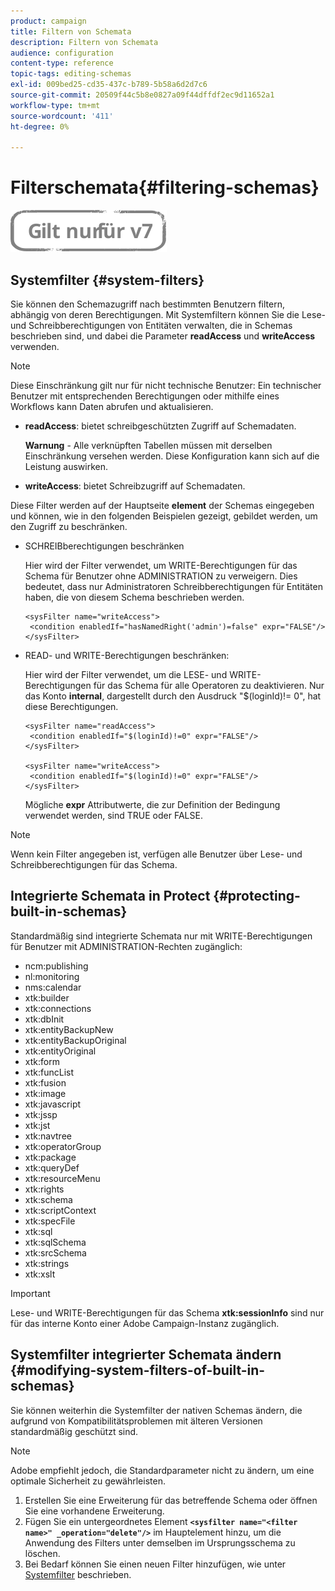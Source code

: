 ```yaml
---
product: campaign
title: Filtern von Schemata
description: Filtern von Schemata
audience: configuration
content-type: reference
topic-tags: editing-schemas
exl-id: 009bed25-cd35-437c-b789-5b58a6d2d7c6
source-git-commit: 20509f44c5b8e0827a09f44dffdf2ec9d11652a1
workflow-type: tm+mt
source-wordcount: '411'
ht-degree: 0%

---
```


# Filterschemata{#filtering-schemas}

![](../../assets/v7-only.svg)

## Systemfilter {#system-filters}

Sie können den Schemazugriff nach bestimmten Benutzern filtern, abhängig von deren Berechtigungen. Mit Systemfiltern können Sie die Lese- und Schreibberechtigungen von Entitäten verwalten, die in Schemas beschrieben sind, und dabei die Parameter **readAccess** und **writeAccess** verwenden.

>[!NOTE]
>
>Diese Einschränkung gilt nur für nicht technische Benutzer: Ein technischer Benutzer mit entsprechenden Berechtigungen oder mithilfe eines Workflows kann Daten abrufen und aktualisieren.

* **readAccess**: bietet schreibgeschützten Zugriff auf Schemadaten.

   **Warnung**  - Alle verknüpften Tabellen müssen mit derselben Einschränkung versehen werden. Diese Konfiguration kann sich auf die Leistung auswirken.

* **writeAccess**: bietet Schreibzugriff auf Schemadaten.

Diese Filter werden auf der Hauptseite **element** der Schemas eingegeben und können, wie in den folgenden Beispielen gezeigt, gebildet werden, um den Zugriff zu beschränken.

* SCHREIBberechtigungen beschränken

   Hier wird der Filter verwendet, um WRITE-Berechtigungen für das Schema für Benutzer ohne ADMINISTRATION zu verweigern. Dies bedeutet, dass nur Administratoren Schreibberechtigungen für Entitäten haben, die von diesem Schema beschrieben werden.

   ```
   <sysFilter name="writeAccess">      
    <condition enabledIf="hasNamedRight('admin')=false" expr="FALSE"/>    
   </sysFilter>
   ```

* READ- und WRITE-Berechtigungen beschränken:

   Hier wird der Filter verwendet, um die LESE- und WRITE-Berechtigungen für das Schema für alle Operatoren zu deaktivieren. Nur das Konto **internal**, dargestellt durch den Ausdruck &quot;$(loginId)!= 0&quot;, hat diese Berechtigungen.

   ```
   <sysFilter name="readAccess"> 
    <condition enabledIf="$(loginId)!=0" expr="FALSE"/>
   </sysFilter>
   
   <sysFilter name="writeAccess">  
    <condition enabledIf="$(loginId)!=0" expr="FALSE"/>
   </sysFilter>
   ```

   Mögliche **expr** Attributwerte, die zur Definition der Bedingung verwendet werden, sind TRUE oder FALSE.

>[!NOTE]
>
>Wenn kein Filter angegeben ist, verfügen alle Benutzer über Lese- und Schreibberechtigungen für das Schema.

## Integrierte Schemata in Protect {#protecting-built-in-schemas}

Standardmäßig sind integrierte Schemata nur mit WRITE-Berechtigungen für Benutzer mit ADMINISTRATION-Rechten zugänglich:

* ncm:publishing
* nl:monitoring
* nms:calendar
* xtk:builder
* xtk:connections
* xtk:dbInit
* xtk:entityBackupNew
* xtk:entityBackupOriginal
* xtk:entityOriginal
* xtk:form
* xtk:funcList
* xtk:fusion
* xtk:image
* xtk:javascript
* xtk:jssp
* xtk:jst
* xtk:navtree
* xtk:operatorGroup
* xtk:package
* xtk:queryDef
* xtk:resourceMenu
* xtk:rights
* xtk:schema
* xtk:scriptContext
* xtk:specFile
* xtk:sql
* xtk:sqlSchema
* xtk:srcSchema
* xtk:strings
* xtk:xslt

>[!IMPORTANT]
>
>Lese- und WRITE-Berechtigungen für das Schema **xtk:sessionInfo** sind nur für das interne Konto einer Adobe Campaign-Instanz zugänglich.

## Systemfilter integrierter Schemata ändern {#modifying-system-filters-of-built-in-schemas}

Sie können weiterhin die Systemfilter der nativen Schemas ändern, die aufgrund von Kompatibilitätsproblemen mit älteren Versionen standardmäßig geschützt sind.

>[!NOTE]
>
>Adobe empfiehlt jedoch, die Standardparameter nicht zu ändern, um eine optimale Sicherheit zu gewährleisten.

1. Erstellen Sie eine Erweiterung für das betreffende Schema oder öffnen Sie eine vorhandene Erweiterung.
1. Fügen Sie ein untergeordnetes Element **`<sysfilter name="<filter name>" _operation="delete"/>`** im Hauptelement hinzu, um die Anwendung des Filters unter demselben im Ursprungsschema zu löschen.
1. Bei Bedarf können Sie einen neuen Filter hinzufügen, wie unter [Systemfilter](#system-filters) beschrieben.
